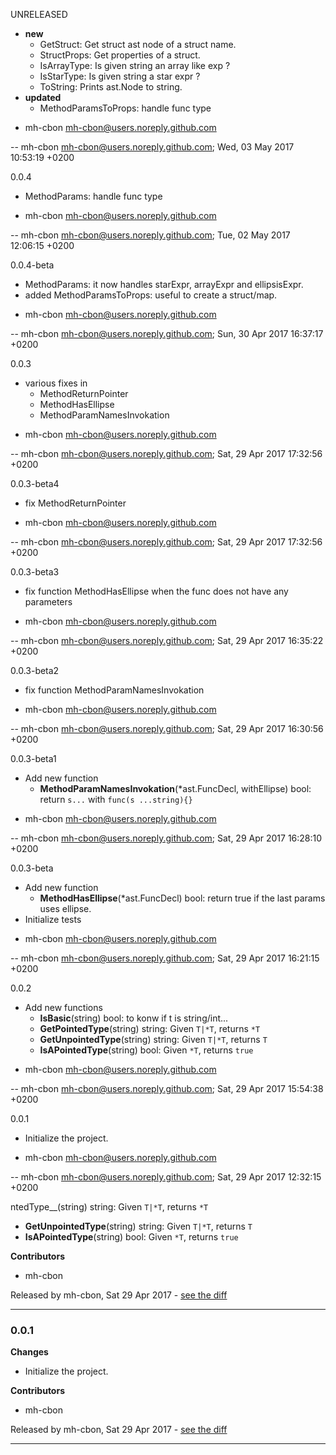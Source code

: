 
UNRELEASED

  * __new__
    - GetStruct: Get struct ast node of a struct name.
    - StructProps: Get properties of a struct.
    - IsArrayType: Is given string an array like exp ?
    - IsStarType: Is given string a star expr ?
    - ToString: Prints ast.Node to string.
  * __updated__
    - MethodParamsToProps: handle func type


  - mh-cbon <mh-cbon@users.noreply.github.com>

-- mh-cbon <mh-cbon@users.noreply.github.com>; Wed, 03 May 2017 10:53:19 +0200



0.0.4

  * MethodParams: handle func type

  - mh-cbon <mh-cbon@users.noreply.github.com>

-- mh-cbon <mh-cbon@users.noreply.github.com>; Tue, 02 May 2017 12:06:15 +0200



0.0.4-beta

  * MethodParams: it now handles starExpr, arrayExpr and ellipsisExpr.
  * added MethodParamsToProps: useful to create a struct/map.

  - mh-cbon <mh-cbon@users.noreply.github.com>

-- mh-cbon <mh-cbon@users.noreply.github.com>; Sun, 30 Apr 2017 16:37:17 +0200



0.0.3

  * various fixes in
    - MethodReturnPointer
    - MethodHasEllipse
    - MethodParamNamesInvokation


  - mh-cbon <mh-cbon@users.noreply.github.com>

-- mh-cbon <mh-cbon@users.noreply.github.com>; Sat, 29 Apr 2017 17:32:56 +0200



0.0.3-beta4

  * fix MethodReturnPointer

  - mh-cbon <mh-cbon@users.noreply.github.com>

-- mh-cbon <mh-cbon@users.noreply.github.com>; Sat, 29 Apr 2017 17:32:56 +0200



0.0.3-beta3

  * fix function MethodHasEllipse when the func does not have any parameters

  - mh-cbon <mh-cbon@users.noreply.github.com>

-- mh-cbon <mh-cbon@users.noreply.github.com>; Sat, 29 Apr 2017 16:35:22 +0200



0.0.3-beta2

  * fix function MethodParamNamesInvokation

  - mh-cbon <mh-cbon@users.noreply.github.com>

-- mh-cbon <mh-cbon@users.noreply.github.com>; Sat, 29 Apr 2017 16:30:56 +0200



0.0.3-beta1

  * Add new function
    - __MethodParamNamesInvokation__(*ast.FuncDecl, withEllipse) bool: return `s...` with `func(s ...string){}`


  - mh-cbon <mh-cbon@users.noreply.github.com>

-- mh-cbon <mh-cbon@users.noreply.github.com>; Sat, 29 Apr 2017 16:28:10 +0200



0.0.3-beta

  * Add new function
    - __MethodHasEllipse__(*ast.FuncDecl) bool: return true if the last params uses ellipse.
  * Initialize tests

  - mh-cbon <mh-cbon@users.noreply.github.com>

-- mh-cbon <mh-cbon@users.noreply.github.com>; Sat, 29 Apr 2017 16:21:15 +0200



0.0.2

  * Add new functions
    - __IsBasic__(string) bool: to konw if t is string/int...
    - __GetPointedType__(string) string: Given `T|*T`, returns `*T`
    - __GetUnpointedType__(string) string: Given `T|*T`, returns `T`
    - __IsAPointedType__(string) bool: Given `*T`, returns `true`


  - mh-cbon <mh-cbon@users.noreply.github.com>

-- mh-cbon <mh-cbon@users.noreply.github.com>; Sat, 29 Apr 2017 15:54:38 +0200



0.0.1

  * Initialize the project.

  - mh-cbon <mh-cbon@users.noreply.github.com>

-- mh-cbon <mh-cbon@users.noreply.github.com>; Sat, 29 Apr 2017 12:32:15 +0200


ntedType__(string) string: Given `T|*T`, returns `*T`
  - __GetUnpointedType__(string) string: Given `T|*T`, returns `T`
  - __IsAPointedType__(string) bool: Given `*T`, returns `true`


__Contributors__

- mh-cbon

Released by mh-cbon, Sat 29 Apr 2017 -
[see the diff](https://github.com/mh-cbon/astutil/compare/0.0.1...0.0.2#diff)
______________

### 0.0.1

__Changes__

- Initialize the project.

__Contributors__

- mh-cbon

Released by mh-cbon, Sat 29 Apr 2017 -
[see the diff](https://github.com/mh-cbon/astutil/compare/128ad89fb09c52948212c066b986977f43a2c8c1...0.0.1#diff)
______________


